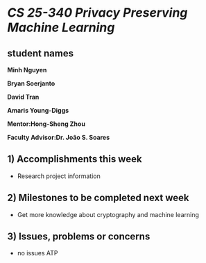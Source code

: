 # *CS 25-340 Privacy Preserving Machine Learning*

## student names
**Minh Nguyen**

**Bryan Soerjanto** 

**David Tran**

**Amaris Young-Diggs**

**Mentor:Hong-Sheng Zhou**

**Faculty Advisor:Dr. João S. Soares**

## 1) Accomplishments this week ##
   - Research project information

## 2) Milestones to be completed next week ##
   - Get more knowledge about cryptography and machine learning

## 3) Issues, problems or concerns ##
   - no issues ATP
   



